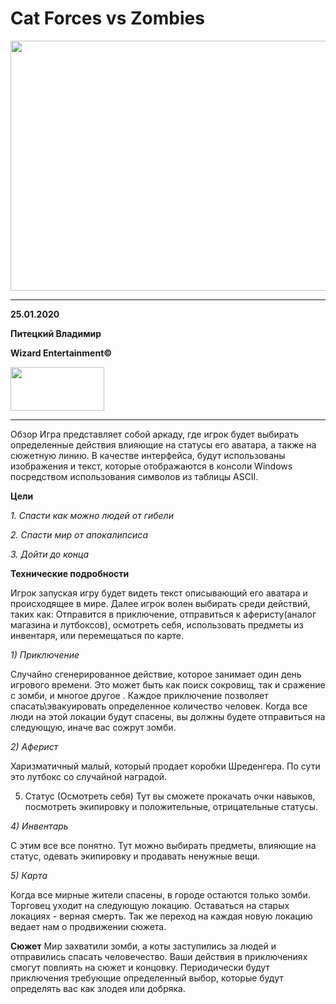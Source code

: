 # Cat Forces vs Zombies

<img src=https://github.com/itstep-vrn/Wizard-entertainment/blob/master/artBOOK/320853ec92eb93eac8e47503c36e3d21.jpg width="600" height="400"/>

***
**25.01.2020**

**Питецкий Владимир**

**Wizard Entertainment©**

[<img src=https://github.com/itstep-vrn/Wizard-entertainment/blob/master/artBOOK/wizard.jpg width="150" height="70"/>](https://vk.com/wizard_entertainment)
***
Обзор
Игра представляет собой аркаду, где игрок будет выбирать определенные
действия влияющие на статусы его аватара, а также на сюжетную линию. В
качестве интерфейса, будут использованы изображения и текст, которые
отображаются в консоли Windows посредством использования символов из
таблицы ASCII.

**Цели**

*1. Спасти как можно людей от гибели*

*2. Спасти мир от апокалипсиса*

*3. Дойти до конца*

**Технические подробности**

Игрок запуская игру будет видеть текст описывающий его аватара и происходящее в
мире. Далее игрок волен выбирать среди действий, таких как: Отправится в
приключение, отправиться к аферисту(аналог магазина и лутбоксов), осмотреть себя,
использовать предметы из инвентаря, или перемещаться по карте.

*1) Приключение*

Случайно сгенерированное действие, которое занимает один день игрового
времени. Это может быть как поиск сокровищ, так и сражение с зомби, и многое
другое . Каждое приключение позволяет спасать\эвакуировать определенное
количество человек. Когда все люди на этой локации будут спасены, вы должны
будете отправиться на следующую, иначе вас сожрут зомби.

*2) Аферист*

Харизматичный малый, который продает коробки Шреденгера. По сути это лутбокс со
случайной наградой.

5) Статус (Осмотреть себя)
Тут вы сможете прокачать очки навыков, посмотреть экипировку и положительные,
отрицательные статусы.


*4) Инвентарь*

С этим все все понятно. Тут можно выбирать предметы, влияющие на статус, одевать
экипировку и продавать ненужные вещи.

*5) Карта*

Когда все мирные жители спасены, в городе остаются только зомби. Торговец уходит
на следующую локацию. Оставаться на старых локациях - верная смерть. Так же
переход на каждая новую локацию ведает нам о продвижении сюжета.


**Сюжет**
Мир захватили зомби, а коты заступились за людей и отправились спасать
человечество. Ваши действия в приключениях смогут повлиять на сюжет и
концовку.
Периодически будут приключения требующие определенный выбор, которые
будут определять вас как злодея или добряка.
